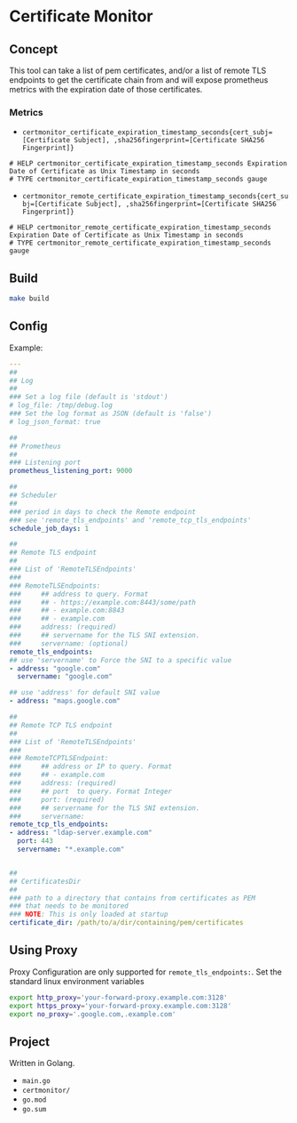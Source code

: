 # Certificate Monitor

## Concept
This tool can take a list of pem certificates, and/or a list of remote TLS endpoints to get the certificate chain from and will expose prometheus metrics with the expiration date of those certificates. 

### Metrics

* `certmonitor_certificate_expiration_timestamp_seconds{cert_subj=[Certificate Subject], ,sha256fingerprint=[Certificate SHA256 Fingerprint]}`
```
# HELP certmonitor_certificate_expiration_timestamp_seconds Expiration Date of Certificate as Unix Timestamp in seconds
# TYPE certmonitor_certificate_expiration_timestamp_seconds gauge
```

* `certmonitor_remote_certificate_expiration_timestamp_seconds{cert_subj=[Certificate Subject], ,sha256fingerprint=[Certificate SHA256 Fingerprint]}`
```
# HELP certmonitor_remote_certificate_expiration_timestamp_seconds Expiration Date of Certificate as Unix Timestamp in seconds
# TYPE certmonitor_remote_certificate_expiration_timestamp_seconds gauge
```


## Build

```bash
make build
```

## Config

Example: 
```yaml
---
##
## Log
##
### Set a log file (default is 'stdout')
# log_file: /tmp/debug.log
### Set the log format as JSON (default is 'false') 
# log_json_format: true

##
## Prometheus
## 
### Listening port 
prometheus_listening_port: 9000

##
## Scheduler
##
### period in days to check the Remote endpoint 
### see 'remote_tls_endpoints' and 'remote_tcp_tls_endpoints'
schedule_job_days: 1

##
## Remote TLS endpoint
##
### List of 'RemoteTLSEndpoints'
###
### RemoteTLSEndpoints:
###     ## address to query. Format
###     ## - https://example.com:8443/some/path
###     ## - example.com:8843
###     ## - example.com
###     address: (required)
###     ## servername for the TLS SNI extension. 
###     servername: (optional)
remote_tls_endpoints: 
## use 'servername' to Force the SNI to a specific value
- address: "google.com"
  servername: "google.com" 

## use 'address' for default SNI value
- address: "maps.google.com"

##
## Remote TCP TLS endpoint
##
### List of 'RemoteTLSEndpoints'
###
### RemoteTCPTLSEndpoint:
###     ## address or IP to query. Format
###     ## - example.com
###     address: (required)
###     ## port  to query. Format Integer
###     port: (required)
###     ## servername for the TLS SNI extension. 
###     servername:
remote_tcp_tls_endpoints:
- address: "ldap-server.example.com"
  port: 443
  servername: "*.example.com"


##
## CertificatesDir
##
### path to a directory that contains from certificates as PEM
### that needs to be monitored
### NOTE: This is only loaded at startup
certificate_dir: /path/to/a/dir/containing/pem/certificates
```

## Using Proxy

Proxy Configuration are only supported for `remote_tls_endpoints:`. Set the standard linux environment variables
```bash
export http_proxy='your-forward-proxy.example.com:3128'
export https_proxy='your-forward-proxy.example.com:3128'
export no_proxy='.google.com,.example.com'
```

## Project 

Written in Golang. 

* `main.go`
* `certmonitor/`
* `go.mod`
* `go.sum`

